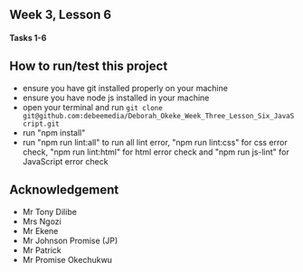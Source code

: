 ## Week 3, Lesson 6
#### Tasks 1-6

## How to run/test this project
* ensure you have git installed properly on your machine
* ensure you have node js installed in your machine
* open your terminal and run `git clone git@github.com:debeemedia/Deborah_Okeke_Week_Three_Lesson_Six_JavaScript.git`
* run "npm install"
* run "npm run lint:all" to run all lint error, "npm run lint:css" for css error check, "npm run lint:html" for html error check and "npm run js-lint" for JavaScript error check

## Acknowledgement
* Mr Tony Dilibe
* Mrs Ngozi
* Mr Ekene
* Mr Johnson Promise (JP)
* Mr Patrick
* Mr Promise Okechukwu
